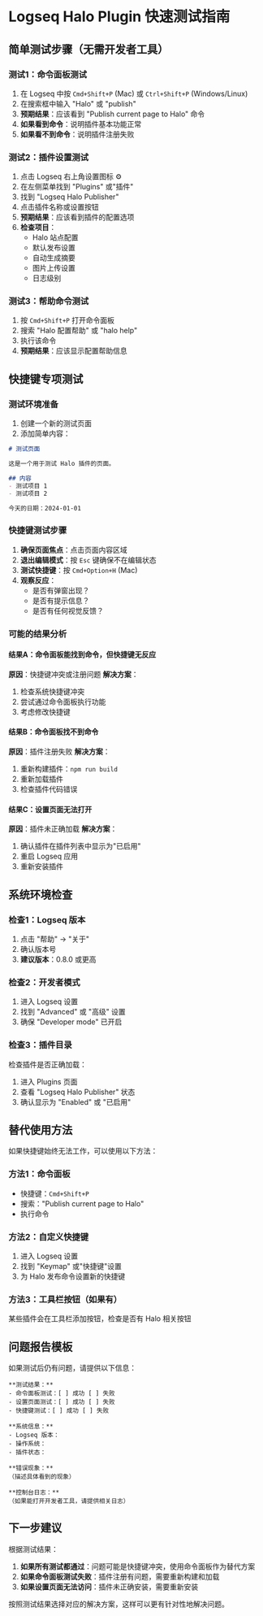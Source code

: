 # Logseq Halo Plugin 快速测试指南

## 简单测试步骤（无需开发者工具）

### 测试1：命令面板测试
1. 在 Logseq 中按 `Cmd+Shift+P` (Mac) 或 `Ctrl+Shift+P` (Windows/Linux)
2. 在搜索框中输入 "Halo" 或 "publish"
3. **预期结果**：应该看到 "Publish current page to Halo" 命令
4. **如果看到命令**：说明插件基本功能正常
5. **如果看不到命令**：说明插件注册失败

### 测试2：插件设置测试
1. 点击 Logseq 右上角设置图标 ⚙️
2. 在左侧菜单找到 "Plugins" 或"插件"
3. 找到 "Logseq Halo Publisher"
4. 点击插件名称或设置按钮
5. **预期结果**：应该看到插件的配置选项
6. **检查项目**：
   - Halo 站点配置
   - 默认发布设置
   - 自动生成摘要
   - 图片上传设置
   - 日志级别

### 测试3：帮助命令测试
1. 按 `Cmd+Shift+P` 打开命令面板
2. 搜索 "Halo 配置帮助" 或 "halo help"
3. 执行该命令
4. **预期结果**：应该显示配置帮助信息

## 快捷键专项测试

### 测试环境准备
1. 创建一个新的测试页面
2. 添加简单内容：
```markdown
# 测试页面

这是一个用于测试 Halo 插件的页面。

## 内容
- 测试项目 1
- 测试项目 2

今天的日期：2024-01-01
```

### 快捷键测试步骤
1. **确保页面焦点**：点击页面内容区域
2. **退出编辑模式**：按 `Esc` 键确保不在编辑状态
3. **测试快捷键**：按 `Cmd+Option+H` (Mac)
4. **观察反应**：
   - 是否有弹窗出现？
   - 是否有提示信息？
   - 是否有任何视觉反馈？

### 可能的结果分析

#### 结果A：命令面板能找到命令，但快捷键无反应
**原因**：快捷键冲突或注册问题
**解决方案**：
1. 检查系统快捷键冲突
2. 尝试通过命令面板执行功能
3. 考虑修改快捷键

#### 结果B：命令面板找不到命令
**原因**：插件注册失败
**解决方案**：
1. 重新构建插件：`npm run build`
2. 重新加载插件
3. 检查插件代码错误

#### 结果C：设置页面无法打开
**原因**：插件未正确加载
**解决方案**：
1. 确认插件在插件列表中显示为"已启用"
2. 重启 Logseq 应用
3. 重新安装插件

## 系统环境检查

### 检查1：Logseq 版本
1. 点击 "帮助" → "关于"
2. 确认版本号
3. **建议版本**：0.8.0 或更高

### 检查2：开发者模式
1. 进入 Logseq 设置
2. 找到 "Advanced" 或 "高级" 设置
3. 确保 "Developer mode" 已开启

### 检查3：插件目录
检查插件是否正确加载：
1. 进入 Plugins 页面
2. 查看 "Logseq Halo Publisher" 状态
3. 确认显示为 "Enabled" 或 "已启用"

## 替代使用方法

如果快捷键始终无法工作，可以使用以下方法：

### 方法1：命令面板
- 快捷键：`Cmd+Shift+P`
- 搜索："Publish current page to Halo"
- 执行命令

### 方法2：自定义快捷键
1. 进入 Logseq 设置
2. 找到 "Keymap" 或"快捷键"设置
3. 为 Halo 发布命令设置新的快捷键

### 方法3：工具栏按钮（如果有）
某些插件会在工具栏添加按钮，检查是否有 Halo 相关按钮

## 问题报告模板

如果测试后仍有问题，请提供以下信息：

```
**测试结果：**
- 命令面板测试：[ ] 成功 [ ] 失败
- 设置页面测试：[ ] 成功 [ ] 失败
- 快捷键测试：[ ] 成功 [ ] 失败

**系统信息：**
- Logseq 版本：
- 操作系统：
- 插件状态：

**错误现象：**
（描述具体看到的现象）

**控制台日志：**
（如果能打开开发者工具，请提供相关日志）
```

## 下一步建议

根据测试结果：

1. **如果所有测试都通过**：问题可能是快捷键冲突，使用命令面板作为替代方案
2. **如果命令面板测试失败**：插件注册有问题，需要重新构建和加载
3. **如果设置页面无法访问**：插件未正确安装，需要重新安装

按照测试结果选择对应的解决方案，这样可以更有针对性地解决问题。